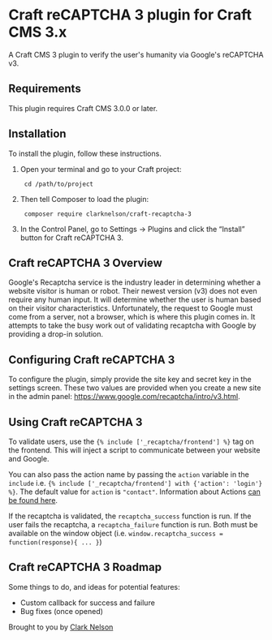 # Craft reCAPTCHA 3 plugin for Craft CMS 3.x

A Craft CMS 3 plugin to verify the user's humanity via Google's reCAPTCHA v3.

## Requirements

This plugin requires Craft CMS 3.0.0 or later.

## Installation

To install the plugin, follow these instructions.

1. Open your terminal and go to your Craft project:

        cd /path/to/project

2. Then tell Composer to load the plugin:

        composer require clarknelson/craft-recaptcha-3

3. In the Control Panel, go to Settings → Plugins and click the “Install” button for Craft reCAPTCHA 3.

## Craft reCAPTCHA 3 Overview

Google's Recaptcha service is the industry leader in determining whether a website visitor is human or robot. Their newest version (v3) does not even require any human input. It will determine whether the user is human based on their visitor characteristics. Unfortunately, the request to Google must come from a server, not a browser, which is where this plugin comes in. It attempts to take the busy work out of validating recaptcha with Google by providing a drop-in solution.

## Configuring Craft reCAPTCHA 3

To configure the plugin, simply provide the site key and secret key in the settings screen. These two values are provided when you create a new site in the admin panel: <a href="https://www.google.com/recaptcha/intro/v3.html">https://www.google.com/recaptcha/intro/v3.html</a>.

## Using Craft reCAPTCHA 3

To validate users, use the `{% include ['_recaptcha/frontend'] %}` tag on the frontend. This will inject a script to communicate between your website and Google.

You can also pass the action name by passing the `action` variable in the `include` i.e. `{% include ['_recaptcha/frontend'] with {'action': 'login'} %}`. The default value for `action` is ``"contact"``. Information about Actions [can be found here](https://developers.google.com/recaptcha/docs/v3#actions).

If the recaptcha is validated, the `recaptcha_success` function is run. If the user fails the recaptcha, a `recaptcha_failure` function is run. Both must be available on the window object (i.e. `window.recaptcha_success = function(response){ ... }`)

## Craft reCAPTCHA 3 Roadmap

Some things to do, and ideas for potential features:

* Custom callback for success and failure
* Bug fixes (once opened)

Brought to you by [Clark Nelson](http://clarknelson.com)
